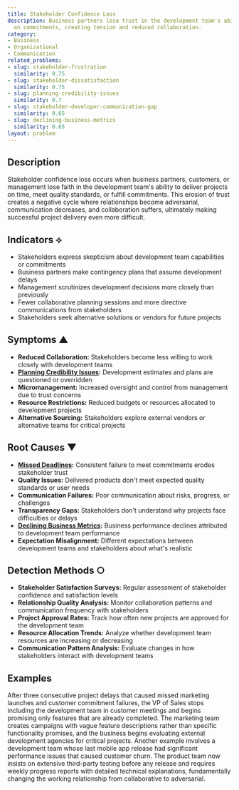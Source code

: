 ```yaml
---
title: Stakeholder Confidence Loss
description: Business partners lose trust in the development team's ability to deliver
  on commitments, creating tension and reduced collaboration.
category:
- Business
- Organizational
- Communication
related_problems:
- slug: stakeholder-frustration
  similarity: 0.75
- slug: stakeholder-dissatisfaction
  similarity: 0.75
- slug: planning-credibility-issues
  similarity: 0.7
- slug: stakeholder-developer-communication-gap
  similarity: 0.65
- slug: declining-business-metrics
  similarity: 0.65
layout: problem
---
```


## Description

Stakeholder confidence loss occurs when business partners, customers, or management lose faith in the development team's ability to deliver projects on time, meet quality standards, or fulfill commitments. This erosion of trust creates a negative cycle where relationships become adversarial, communication decreases, and collaboration suffers, ultimately making successful project delivery even more difficult.

## Indicators ⟡

- Stakeholders express skepticism about development team capabilities or commitments
- Business partners make contingency plans that assume development delays
- Management scrutinizes development decisions more closely than previously
- Fewer collaborative planning sessions and more directive communications from stakeholders
- Stakeholders seek alternative solutions or vendors for future projects

## Symptoms ▲

- **Reduced Collaboration:** Stakeholders become less willing to work closely with development teams
- **[Planning Credibility Issues](planning-credibility-issues.md):** Development estimates and plans are questioned or overridden
- **Micromanagement:** Increased oversight and control from management due to trust concerns
- **Resource Restrictions:** Reduced budgets or resources allocated to development projects
- **Alternative Sourcing:** Stakeholders explore external vendors or alternative teams for critical projects

## Root Causes ▼

- **[Missed Deadlines](missed-deadlines.md):** Consistent failure to meet commitments erodes stakeholder trust
- **Quality Issues:** Delivered products don't meet expected quality standards or user needs
- **Communication Failures:** Poor communication about risks, progress, or challenges
- **Transparency Gaps:** Stakeholders don't understand why projects face difficulties or delays
- **[Declining Business Metrics](declining-business-metrics.md):** Business performance declines attributed to development team performance
- **Expectation Misalignment:** Different expectations between development teams and stakeholders about what's realistic

## Detection Methods ○

- **Stakeholder Satisfaction Surveys:** Regular assessment of stakeholder confidence and satisfaction levels
- **Relationship Quality Analysis:** Monitor collaboration patterns and communication frequency with stakeholders
- **Project Approval Rates:** Track how often new projects are approved for the development team
- **Resource Allocation Trends:** Analyze whether development team resources are increasing or decreasing
- **Communication Pattern Analysis:** Evaluate changes in how stakeholders interact with development teams

## Examples

After three consecutive project delays that caused missed marketing launches and customer commitment failures, the VP of Sales stops including the development team in customer meetings and begins promising only features that are already completed. The marketing team creates campaigns with vague feature descriptions rather than specific functionality promises, and the business begins evaluating external development agencies for critical projects. Another example involves a development team whose last mobile app release had significant performance issues that caused customer churn. The product team now insists on extensive third-party testing before any release and requires weekly progress reports with detailed technical explanations, fundamentally changing the working relationship from collaborative to adversarial.